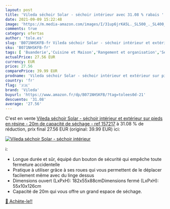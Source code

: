 ```yaml
---
layout: post
title: 'Vileda séchoir Solar - séchoir intérieur avec 31.08 % rabais '
date: 2021-09-09 15:22:48
image: 'https://m.media-amazon.com/images/I/31up6jrKA5L._SL500_._SL400_.jpg'
comments: true
category: ofertas
author: 'tole.es'
slug: 'B071NHSKFB-fr Vileda séchoir Solar - séchoir intérieur et extérieur sur...'
sku: 'B071NHSKFB-fr'
tags: [ 'Buanderie','Cuisine et Maison','Rangement et organisation','Séchoirs à linge','vileda', ]
actualPrice: 27.56 EUR
currency: EUR
price: 27.56
comparePrice: 39.99 EUR
prodname: 'Vileda séchoir Solar - séchoir intérieur et extérieur sur pieds en résine - 20m de capacité de séchage - ref 157217'
country: 'fr'
flag: '🇫🇷'
brand: 'Vileda'
buyurl: 'https://www.amazon.fr/dp/B071NHSKFB/?tag=tolees0d-21'
descuento: '31.08'
average: '27.56'
---
```


C'est en vente [Vileda séchoir Solar - séchoir intérieur et extérieur sur pieds en résine - 20m de capacité de séchage - ref 157217](https://www.amazon.fr/dp/B071NHSKFB/?tag=tolees0d-21)  à  31.08 % de réduction, prix final  27.56 EUR (original: 39.99 EUR) ici:

[![Vileda séchoir Solar - séchoir intérieur](https://m.media-amazon.com/images/I/31up6jrKA5L._SL500_._SL400_.jpg)](https://www.amazon.fr/dp/B071NHSKFB/?tag=tolees0d-21)

ℹ️:

- Longue durée et sûr, équipé dun bouton de sécurité qui empêche toute fermeture accidentelle
- Pratique à utiliser grâce à ses roues qui vous permettent de le déplacer facilement même avec du linge dessus
- Dimensions ouvert (LxPxH): 182x55x88cmDimensions fermé (LxPxH): 55x10x126cm
- Capacité de 20m qui vous offre un grand espace de séchage.

[🛒 Achète-le!!](https://www.amazon.fr/dp/B071NHSKFB/?tag=tolees0d-21)
